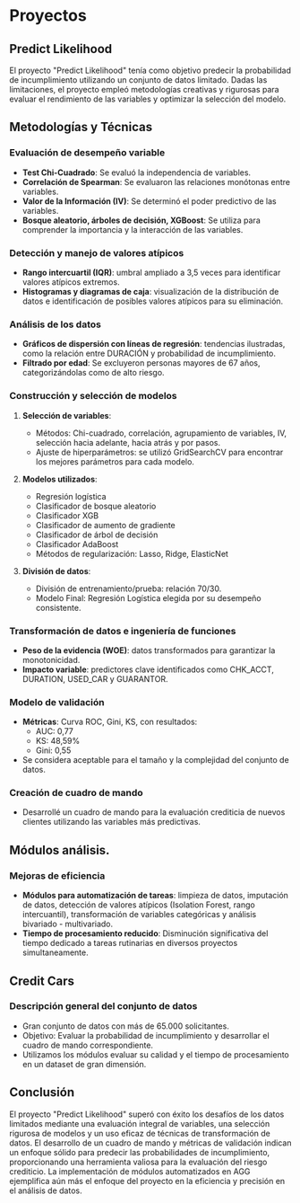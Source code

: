 # Proyectos

## Predict Likelihood

El proyecto "Predict Likelihood" tenía como objetivo predecir la probabilidad de incumplimiento utilizando un conjunto de datos limitado. Dadas las limitaciones, el proyecto empleó metodologías creativas y rigurosas para evaluar el rendimiento de las variables y optimizar la selección del modelo.

## Metodologías y Técnicas

### Evaluación de desempeño variable
- **Test Chi-Cuadrado**: Se evaluó la independencia de variables.
- **Correlación de Spearman**: Se evaluaron las relaciones monótonas entre variables.
- **Valor de la Información (IV)**: Se determinó el poder predictivo de las variables.
- **Bosque aleatorio, árboles de decisión, XGBoost**: Se utiliza para comprender la importancia y la interacción de las variables.

### Detección y manejo de valores atípicos
- **Rango intercuartil (IQR)**: umbral ampliado a 3,5 veces para identificar valores atípicos extremos.
- **Histogramas y diagramas de caja**: visualización de la distribución de datos e identificación de posibles valores atípicos para su eliminación.

### Análisis de los datos
- **Gráficos de dispersión con líneas de regresión**: tendencias ilustradas, como la relación entre DURACIÓN y probabilidad de incumplimiento.
- **Filtrado por edad**: Se excluyeron personas mayores de 67 años, categorizándolas como de alto riesgo.

### Construcción y selección de modelos
1. **Selección de variables**:
    - Métodos: Chi-cuadrado, correlación, agrupamiento de variables, IV, selección hacia adelante, hacia atrás y por pasos.
    - Ajuste de hiperparámetros: se utilizó GridSearchCV para encontrar los mejores parámetros para cada modelo.

2. **Modelos utilizados**:
    - Regresión logística
    - Clasificador de bosque aleatorio
    - Clasificador XGB
    - Clasificador de aumento de gradiente
    - Clasificador de árbol de decisión
    - Clasificador AdaBoost
    - Métodos de regularización: Lasso, Ridge, ElasticNet

3. **División de datos**:
    - División de entrenamiento/prueba: relación 70/30.
    - Modelo Final: Regresión Logística elegida por su desempeño consistente.

### Transformación de datos e ingeniería de funciones
- **Peso de la evidencia (WOE)**: datos transformados para garantizar la monotonicidad.
- **Impacto variable**: predictores clave identificados como CHK_ACCT, DURATION, USED_CAR y GUARANTOR.

### Modelo de validación
- **Métricas**: Curva ROC, Gini, KS, con resultados:
   - AUC: 0,77
   - KS: 48,59%
   - Gini: 0,55
- Se considera aceptable para el tamaño y la complejidad del conjunto de datos.

### Creación de cuadro de mando
- Desarrollé un cuadro de mando para la evaluación crediticia de nuevos clientes utilizando las variables más predictivas.

## Módulos análisis.

### Mejoras de eficiencia
- **Módulos para automatización de tareas**: limpieza de datos, imputación de datos, detección de valores atípicos (Isolation Forest, rango intercuantil), transformación de variables categóricas y análisis bivariado - multivariado.
- **Tiempo de procesamiento reducido**: Disminución significativa del tiempo dedicado a tareas rutinarias en diversos proyectos simultaneamente.

## Credit Cars

### Descripción general del conjunto de datos
- Gran conjunto de datos con más de 65.000 solicitantes.
- Objetivo: Evaluar la probabilidad de incumplimiento y desarrollar el cuadro de mando correspondiente.
- Utilizamos los módulos evaluar su calidad y el tiempo de procesamiento en un dataset de gran dimensión.

## Conclusión
El proyecto "Predict Likelihood" superó con éxito los desafíos de los datos limitados mediante una evaluación integral de variables, una selección rigurosa de modelos y un uso eficaz de técnicas de transformación de datos. El desarrollo de un cuadro de mando y métricas de validación indican un enfoque sólido para predecir las probabilidades de incumplimiento, proporcionando una herramienta valiosa para la evaluación del riesgo crediticio. La implementación de módulos automatizados en AGG ejemplifica aún más el enfoque del proyecto en la eficiencia y precisión en el análisis de datos.

